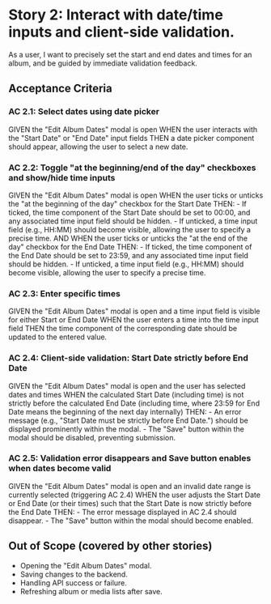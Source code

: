 # Story 2: Interact with date/time inputs and client-side validation.

As a user, I want to precisely set the start and end dates and times for an album, and be guided by immediate validation feedback.

## Acceptance Criteria

### AC 2.1: Select dates using date picker

GIVEN the "Edit Album Dates" modal is open
WHEN the user interacts with the "Start Date" or "End Date" input fields
THEN a date picker component should appear, allowing the user to select a new date.

### AC 2.2: Toggle "at the beginning/end of the day" checkboxes and show/hide time inputs

GIVEN the "Edit Album Dates" modal is open
WHEN the user ticks or unticks the "at the beginning of the day" checkbox for the Start Date
THEN:
    - If ticked, the time component of the Start Date should be set to 00:00, and any associated time input field should be hidden.
    - If unticked, a time input field (e.g., HH:MM) should become visible, allowing the user to specify a precise time.
AND
WHEN the user ticks or unticks the "at the end of the day" checkbox for the End Date
THEN:
    - If ticked, the time component of the End Date should be set to 23:59, and any associated time input field should be hidden.
    - If unticked, a time input field (e.g., HH:MM) should become visible, allowing the user to specify a precise time.

### AC 2.3: Enter specific times

GIVEN the "Edit Album Dates" modal is open and a time input field is visible for either Start or End Date
WHEN the user enters a time into the time input field
THEN the time component of the corresponding date should be updated to the entered value.

### AC 2.4: Client-side validation: Start Date strictly before End Date

GIVEN the "Edit Album Dates" modal is open and the user has selected dates and times
WHEN the calculated Start Date (including time) is not strictly before the calculated End Date (including time, where 23:59 for End Date means the beginning of the next day internally)
THEN:
    - An error message (e.g., "Start Date must be strictly before End Date.") should be displayed prominently within the modal.
    - The "Save" button within the modal should be disabled, preventing submission.

### AC 2.5: Validation error disappears and Save button enables when dates become valid

GIVEN the "Edit Album Dates" modal is open and an invalid date range is currently selected (triggering AC 2.4)
WHEN the user adjusts the Start Date or End Date (or their times) such that the Start Date is now strictly before the End Date
THEN:
    - The error message displayed in AC 2.4 should disappear.
    - The "Save" button within the modal should become enabled.

## Out of Scope (covered by other stories)

*   Opening the "Edit Album Dates" modal.
*   Saving changes to the backend.
*   Handling API success or failure.
*   Refreshing album or media lists after save.
